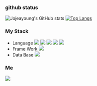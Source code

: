 ### github status
![Jojeayoung's GitHub stats](https://github-readme-stats.vercel.app/api?username=dolong2)
[![Top Langs](https://github-readme-stats.vercel.app/api/top-langs/?username=dolong2&layout=compact&hide=html,css&exclude_repo=loginsystem)](https://github.com/anuraghazra/github-readme-stats)
### My Stack
* Language
<img src="https://img.shields.io/badge/js-F7DF1E?style=flat-square&logo=JavaScript&logoColor=white"/> <img src="https://img.shields.io/badge/c++-00599C?style=flat-square&logo=C%2B%2B&logoColor=white"/> <img src="https://img.shields.io/badge/python-3776AB?style=flat-square&logo=Python&logoColor=white"/> <img src="https://img.shields.io/badge/java-007396?style=flat-square&logo=Java&logoColor=white"/> <img src="https://img.shields.io/badge/go-00ADD8?style=flat-square&logo=Go&logoColor=white"/>
* Frame Work <img src="https://img.shields.io/badge/node.js-339933?style=flat-square&logo=Node.js&logoColor=white"/>
* Data Base <img src="https://img.shields.io/badge/my sql-4479A1?style=flat-square&logo=MySQL&logoColor=white"/>
### Me
<a href=https://www.notion.so/fefd8a72c3694f2bacb5f5bef91af748><img src="https://img.shields.io/badge/notion-000000?style=flat-square&logo=Notion&logoColor=white"/></a>
